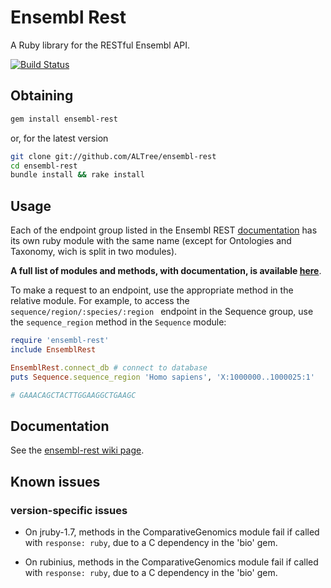 Ensembl Rest
================

A Ruby library for the RESTful Ensembl API.

[![Build Status](https://api.travis-ci.org/ALTree/ensembl-rest.png)](https://travis-ci.org/ensembl-rest)

Obtaining
---------

```sh
gem install ensembl-rest
```
or, for the latest version
```sh
git clone git://github.com/ALTree/ensembl-rest
cd ensembl-rest
bundle install && rake install
```

Usage
-----

Each of the endpoint group listed in the Ensembl REST [documentation](http://beta.rest.ensembl.org/) has its own ruby module with the same name (except for Ontologies and Taxonomy, wich is split in two modules).

**A full list of modules and methods, with documentation, is available [here](https://github.com/ALTree/bio-ensembl-rest/wiki/modules-and-methods-list)**.

To make a request to an endpoint, use the appropriate method in the relative module. For example, to access the `sequence/region/:species/:region ` endpoint in the Sequence group, use the `sequence_region` method in the `Sequence` module:

```ruby
require 'ensembl-rest'
include EnsemblRest

EnsemblRest.connect_db # connect to database
puts Sequence.sequence_region 'Homo sapiens', 'X:1000000..1000025:1'

# GAAACAGCTACTTGGAAGGCTGAAGC
```

Documentation
-----------
See the [ensembl-rest wiki page](https://github.com/ALTree/bio-ensembl-rest/wiki).

## Known issues

### version-specific issues

* On jruby-1.7, methods in the ComparativeGenomics module fail if called with `response: ruby`,
due to a C dependency in the 'bio' gem.

* On rubinius, methods in the ComparativeGenomics module fail if called with `response: ruby`,
due to a C dependency in the 'bio' gem.

